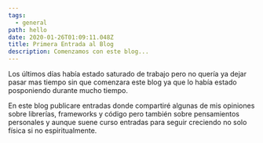 ```yaml
---
tags:
  - general
path: hello
date: 2020-01-26T01:09:11.048Z
title: Primera Entrada al Blog
description: Comenzamos con este blog...
---
```

Los últimos días había estado saturado de trabajo pero no quería ya dejar pasar mas tiempo sin que comenzara este blog ya que lo había estado posponiendo durante mucho tiempo.

En este blog publicare entradas donde compartiré algunas de mis opiniones sobre librerías, frameworks y código pero también sobre pensamientos personales y aunque suene curso entradas para seguir creciendo no solo física si no espiritualmente.
